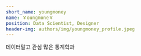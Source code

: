 ```yaml
---
short_name: youngmoney
name: ￥oungmone￥
position: Data Scientist, Designer
header-img: authors/img/youngmoney_profile.jpeg
---
```

데이터말고 관심 많은 통계학과
